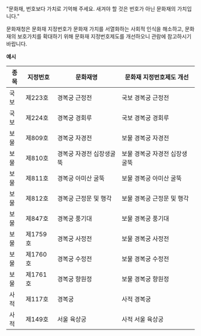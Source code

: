 "문화재, 번호보다 가치로 기억해 주세요. 새겨야 할 것은 번호가 아닌 문화재의 가치입니다."

문화재청은 문화재 지정번호가 문화재 가치를 서열화하는 사회적 인식을 해소하고, 문화재의 보호가치를 확대하기 위해 문화재 지정번호제도를 개선하오니 관람에 참고하시기 바랍니다.

**예시**

| 종목 | 지정번호 | 문화재명 | 문화재 지정번호제도 개선 |
| --- | --- | --- | --- |
| 국보 | 제223호 | 경복궁 근정전 | 국보 경복궁 근정전 |
| 국보 | 제224호 | 경복궁 경회루 | 국보 경복궁 경회루 |
| 보물 | 제809호 | 경복궁 자경전 | 보물 경복궁 자경전 |
| 보물 | 제810호 | 경복궁 자경전 십장생굴뚝 | 보물 경복궁 자경전 십장생굴뚝 |
| 보물 | 제811호 | 경복궁 아미산 굴뚝 | 보물 경복궁 아미산 굴뚝 |
| 보물 | 제812호 | 경복궁 근정문 및 행각 | 보물 경복궁 근정문 및 행각 |
| 보물 | 제847호 | 경복궁 풍기대 | 보물 경복궁 풍기대 |
| 보물 | 제1759호 | 경복궁 사정전 | 보물 경복궁 사정전 |
| 보물 | 제1760호 | 경복궁 수정전 | 보물 경복궁 수정전 |
| 보물 | 제1761호 | 경복궁 향원정 | 보물 경복궁 향원정 |
| 사적 | 제117호 | 경복궁 | 사적 경복궁 |
| 사적 | 제149호 | 서울 육상궁 | 사적 서울 육상궁 |
